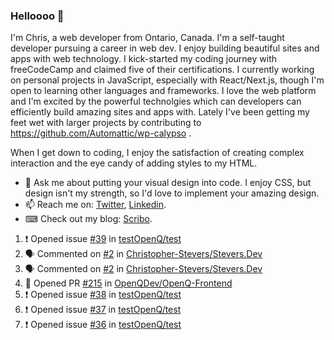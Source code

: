 ### Helloooo 👋

I'm Chris, a web developer from Ontario, Canada. I'm a self-taught developer pursuing a career in web dev. I enjoy building beautiful sites and apps with web technology.
I kick-started my coding journey with freeCodeCamp and claimed five of their certifications.  I currently working on personal projects in JavaScript, especially with React/Next.js, though I'm open to learning other languages and frameworks. I love the web platform and I'm excited by the powerful technolgies which can developers can efficiently build amazing sites and apps with. Lately I've been getting my feet wet with larger projects by contributing to https://github.com/Automattic/wp-calypso .

When I get down to coding, I enjoy the satisfaction of creating complex interaction and the eye candy of adding styles to my HTML. 

- 💬 Ask me about putting your visual design into code. I enjoy CSS, but design isn't my strength, so I'd love to implement your amazing design.
- 📫 Reach me on: [Twitter](https://twitter.com/Christo28120856), [Linkedin](https://www.linkedin.com/in/christopher-stevers-07b9a5204/).
- ⌨ Check out my blog: [Scribo](https://christopherstevers.cf).
<!--
**Christopher-Stevers/Christopher-Stevers** is a ✨ _special_ ✨ repository because its `README.md` (this file) appears on your GitHub profile.

Here are some ideas to get you started:

- 🔭 I’m currently working on ...
- 🌱 I’m currently learning ...
- 👯 I’m looking to collaborate on ...
- 🤔 I’m looking for help with ...
- 😄 Pronouns: ...
- ⚡ Fun fact: ...
-->

<!--START_SECTION:activity-->
1. ❗️ Opened issue [#39](https://github.com/testOpenQ/test/issues/39) in [testOpenQ/test](https://github.com/testOpenQ/test)
2. 🗣 Commented on [#2](https://github.com/Christopher-Stevers/Stevers.Dev/issues/2) in [Christopher-Stevers/Stevers.Dev](https://github.com/Christopher-Stevers/Stevers.Dev)
3. 🗣 Commented on [#2](https://github.com/Christopher-Stevers/Stevers.Dev/issues/2) in [Christopher-Stevers/Stevers.Dev](https://github.com/Christopher-Stevers/Stevers.Dev)
4. 💪 Opened PR [#215](https://github.com/OpenQDev/OpenQ-Frontend/pull/215) in [OpenQDev/OpenQ-Frontend](https://github.com/OpenQDev/OpenQ-Frontend)
5. ❗️ Opened issue [#38](https://github.com/testOpenQ/test/issues/38) in [testOpenQ/test](https://github.com/testOpenQ/test)
6. ❗️ Opened issue [#37](https://github.com/testOpenQ/test/issues/37) in [testOpenQ/test](https://github.com/testOpenQ/test)
7. ❗️ Opened issue [#36](https://github.com/testOpenQ/test/issues/36) in [testOpenQ/test](https://github.com/testOpenQ/test)
<!--END_SECTION:activity-->
